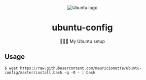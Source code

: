 <p align="center">
  <img alt="Ubuntu logo" src="https://external-content.duckduckgo.com/iu/?u=https%3A%2F%2Fwebtoolsplus.com%2Fwp-content%2Fuploads%2F2015%2F12%2Frotatin-ubuntu-logo-gif.gif&f=1&nofb=1">
</p>
<h1 align="center">ubuntu-config</h1>
<p align="center">👨🏻‍💻 My Ubuntu setup</p>

## Usage

```
$ wget https://raw.githubusercontent.com/mauriciomutte/ubuntu-config/master/install.bash -q -O - | bash
```
